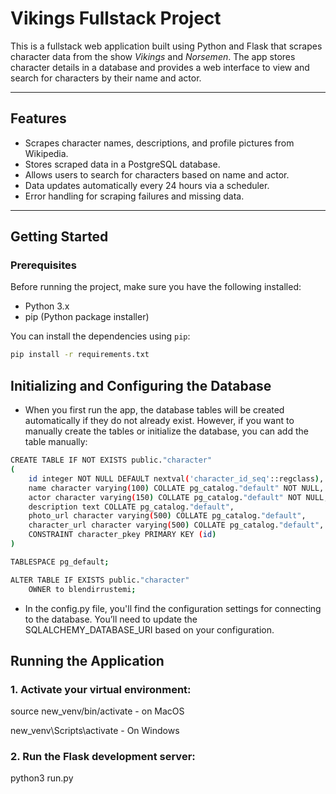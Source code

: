 # Vikings Fullstack Project

This is a fullstack web application built using Python and Flask that scrapes character data from the show *Vikings* and *Norsemen*. The app stores character details in a database and provides a web interface to view and search for characters by their name and actor.

---

## Features

- Scrapes character names, descriptions, and profile pictures from Wikipedia.
- Stores scraped data in a PostgreSQL database.
- Allows users to search for characters based on name and actor.
- Data updates automatically every 24 hours via a scheduler.
- Error handling for scraping failures and missing data.

---

## Getting Started

### Prerequisites

Before running the project, make sure you have the following installed:

- Python 3.x
- pip (Python package installer)
  
You can install the dependencies using `pip`:
```bash
pip install -r requirements.txt
```

## Initializing and Configuring the Database
- When you first run the app, the database tables will be created automatically if they do not already exist. However, if you want to manually create the tables or initialize the database, you can add the table manually:

```bash
CREATE TABLE IF NOT EXISTS public."character"
(
    id integer NOT NULL DEFAULT nextval('character_id_seq'::regclass),
    name character varying(100) COLLATE pg_catalog."default" NOT NULL,
    actor character varying(150) COLLATE pg_catalog."default" NOT NULL,
    description text COLLATE pg_catalog."default",
    photo_url character varying(500) COLLATE pg_catalog."default",
    character_url character varying(500) COLLATE pg_catalog."default",
    CONSTRAINT character_pkey PRIMARY KEY (id)
)

TABLESPACE pg_default;

ALTER TABLE IF EXISTS public."character"
    OWNER to blendirrustemi;
```


- In the config.py file, you'll find the configuration settings for connecting to the database. You’ll need to update the SQLALCHEMY_DATABASE_URI based on your configuration.

## Running the Application
### 1. Activate your virtual environment:

source new_venv/bin/activate  - on MacOS

new_venv\Scripts\activate     - On Windows

### 2. Run the Flask development server:
python3 run.py